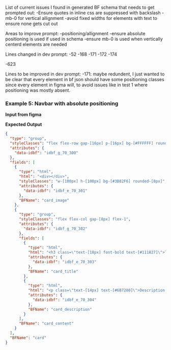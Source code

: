 List of current issues I found in generated BF schema that needs to get prompted out:
-Ensure quotes in inline css are suppressed with backslash
-mb-0 for vertical allignment
-avoid fixed widths for elements with text to ensure none gets cut out

Areas to improve prompt:
-positioning/allignment
    -ensure absolute positioning is used if used in schema
    -ensure mb-0 is used when vertically centerd elements are needed

Lines changed in dev prompt:
 -52
 -168
 -171
 -172
 -174
 
 -623

Lines to be improved in dev prompt:
-171: maybe redundent, I just wanted to be clear that every element in bf json should have some positioning classes since every element in figma will, to avoid issues like in test 1 where positioning was mostly absent.






### Example 5: Navbar with absolute positioning

**Input from figma**


**Expected Output**
```json
{
  "type": "group",
  "styleClasses": "flex flex-row gap-[16px] p-[16px] bg-[#FFFFFF] rounded-[12px] shadow-md w-full h-auto",
  "attributes": {
    "data-idbf": "idbf_g_70_300"
  },
  "fields": [
    {
      "type": "html",
      "html": "<div></div>",
      "styleClasses": "w-[100px] h-[100px] bg-[#3B82F6] rounded-[8px]",
      "attributes": {
        "data-idbf": "idbf_e_70_301"
      },
      "BFName": "card_image"
    },
    {
      "type": "group",
      "styleClasses": "flex flex-col gap-[8px] flex-1",
      "attributes": {
        "data-idbf": "idbf_g_70_302"
      },
      "fields": [
        {
          "type": "html",
          "html": "<h3 class=\"text-[18px] font-bold text-[#111827]\">Title</h3>",
          "attributes": {
            "data-idbf": "idbf_e_70_303"
          },
          "BFName": "card_title"
        },
        {
          "type": "html",
          "html": "<p class=\"text-[14px] text-[#6B7280]\">Description text goes here</p>",
          "attributes": {
            "data-idbf": "idbf_e_70_304"
          },
          "BFName": "card_description"
        }
      ],
      "BFName": "card_content"
    }
  ],
  "BFName": "card"
}
```